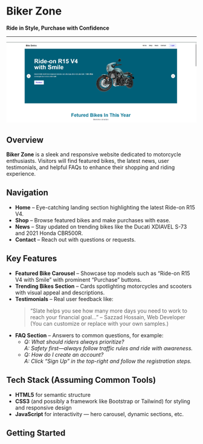 # Biker Zone

**Ride in Style, Purchase with Confidence**

---

![Hero Image](/images/others/hero.png)

##  Overview

**Biker Zone** is a sleek and responsive website dedicated to motorcycle enthusiasts. Visitors will find featured bikes, the latest news, user testimonials, and helpful FAQs to enhance their shopping and riding experience.

##  Navigation

- **Home** – Eye-catching landing section highlighting the latest Ride-on R15 V4.
- **Shop** – Browse featured bikes and make purchases with ease.
- **News** – Stay updated on trending bikes like the Ducati XDIAVEL S-73 and 2021 Honda CBR500R.
- **Contact** – Reach out with questions or requests.

##  Key Features

- **Featured Bike Carousel** – Showcase top models such as “Ride-on R15 V4 with Smile” with prominent “Purchase” buttons.
- **Trending Bikes Section** – Cards spotlighting motorcycles and scooters with visual appeal and descriptions.
- **Testimonials** – Real user feedback like:
  > “Slate helps you see how many more days you need to work to reach your financial goal…” – Sazzad Hossain, Web Developer  
  (You can customize or replace with your own samples.)
- **FAQ Section** – Answers to common questions, for example:
  - *Q: What should riders always prioritize?*  
    *A: Safety first—always follow traffic rules and ride with awareness.*
  - *Q: How do I create an account?*  
    *A: Click “Sign Up” in the top-right and follow the registration steps.*

##  Tech Stack (Assuming Common Tools)

- **HTML5** for semantic structure  
- **CSS3** (and possibly a framework like Bootstrap or Tailwind) for styling and responsive design  
- **JavaScript** for interactivity — hero carousel, dynamic sections, etc.

##  Getting Started
